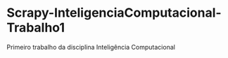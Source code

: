 # Scrapy-InteligenciaComputacional-Trabalho1
Primeiro trabalho da disciplina Inteligência Computacional
